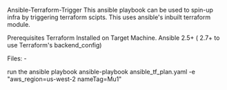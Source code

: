Ansible-Terraform-Trigger
This ansible playbook can be used to spin-up infra by triggering terraform scipts. This uses ansible's inbuilt terraform module.

Prerequisites
Terraform Installed on Target Machine.
Ansible 2.5+ ( 2.7+ to use Terraform's backend_config)

Files:
        - 



run the ansible playbook 
ansible-playbook ansible_tf_plan.yaml -e "aws_region=us-west-2 nameTag=Mu1"
